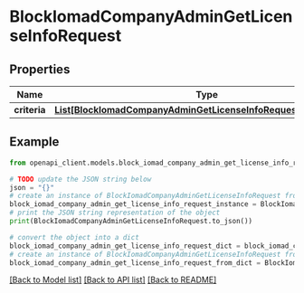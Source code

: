 # BlockIomadCompanyAdminGetLicenseInfoRequest


## Properties

Name | Type | Description | Notes
------------ | ------------- | ------------- | -------------
**criteria** | [**List[BlockIomadCompanyAdminGetLicenseInfoRequestCriteriaInner]**](BlockIomadCompanyAdminGetLicenseInfoRequestCriteriaInner.md) |  | 

## Example

```python
from openapi_client.models.block_iomad_company_admin_get_license_info_request import BlockIomadCompanyAdminGetLicenseInfoRequest

# TODO update the JSON string below
json = "{}"
# create an instance of BlockIomadCompanyAdminGetLicenseInfoRequest from a JSON string
block_iomad_company_admin_get_license_info_request_instance = BlockIomadCompanyAdminGetLicenseInfoRequest.from_json(json)
# print the JSON string representation of the object
print(BlockIomadCompanyAdminGetLicenseInfoRequest.to_json())

# convert the object into a dict
block_iomad_company_admin_get_license_info_request_dict = block_iomad_company_admin_get_license_info_request_instance.to_dict()
# create an instance of BlockIomadCompanyAdminGetLicenseInfoRequest from a dict
block_iomad_company_admin_get_license_info_request_from_dict = BlockIomadCompanyAdminGetLicenseInfoRequest.from_dict(block_iomad_company_admin_get_license_info_request_dict)
```
[[Back to Model list]](../README.md#documentation-for-models) [[Back to API list]](../README.md#documentation-for-api-endpoints) [[Back to README]](../README.md)



